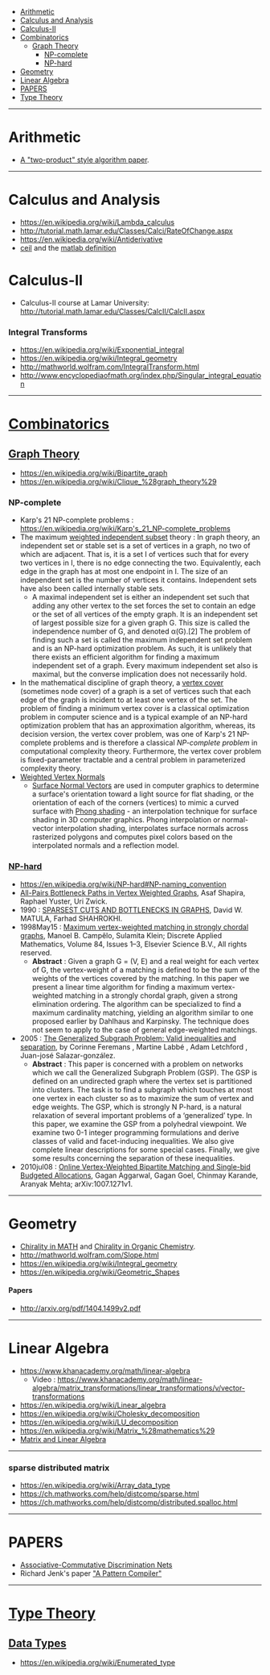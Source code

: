 + [Arithmetic](#Arithmetic)
+ [Calculus and Analysis](#calculus-and-analysis)
+ [Calculus-II](#calculus-ii)
+ [Combinatorics](#combinatorics)
   + [Graph Theory](#graph-theory)
        + [NP-complete](#np-complete)
        + [NP-hard](#np-hard)
+ [Geometry](#geometry)
+ [Linear Algebra](#linear-algebra)
+ [PAPERS](#papers)
+ [Type Theory](#type-theory)

---- 

# Arithmetic
+ [A "two-product" style algorithm paper](http://www.ti3.tu-harburg.de/paper/rump/OgRuOi05.pdf).

----

# Calculus and Analysis
+ https://en.wikipedia.org/wiki/Lambda_calculus
+ http://tutorial.math.lamar.edu/Classes/Calci/RateOfChange.aspx
+ https://en.wikipedia.org/wiki/Antiderivative
+ [ceil](https://en.wikipedia.org/wiki/Floor_and_ceiling_functions) and the [matlab definition](https://www.mathworks.com/help/matlab/ref/ceil.html)

# Calculus-II
+ Calculus-II course at Lamar University: http://tutorial.math.lamar.edu/Classes/CalcII/CalcII.aspx

### Integral Transforms
+ https://en.wikipedia.org/wiki/Exponential_integral
+ https://en.wikipedia.org/wiki/Integral_geometry
+ http://mathworld.wolfram.com/IntegralTransform.html
+ http://www.encyclopediaofmath.org/index.php/Singular_integral_equation

---- 

# [Combinatorics](https://en.wikipedia.org/wiki/Category:Combinatorics) 

## [Graph Theory](https://en.wikipedia.org/wiki/Graph_theory)
+ https://en.wikipedia.org/wiki/Bipartite_graph
+ https://en.wikipedia.org/wiki/Clique_%28graph_theory%29

### NP-complete
+ Karp's 21 NP-complete problems : https://en.wikipedia.org/wiki/Karp's_21_NP-complete_problems
+ The maximum [weighted independent subset](https://en.wikipedia.org/wiki/Independent_set_%28graph_theory%29) theory : In graph theory, an independent set or stable set is a set of vertices in a graph, no two of which are adjacent. That is, it is a set I of vertices such that for every two vertices in I, there is no edge connecting the two. Equivalently, each edge in the graph has at most one endpoint in I. The size of an independent set is the number of vertices it contains. Independent sets have also been called internally stable sets.
   + A maximal independent set is either an independent set such that adding any other vertex to the set forces the set to contain an edge or the set of all vertices of the empty graph. It is an independent set of largest possible size for a given graph G. This size is called the independence number of G, and denoted α(G).[2] The problem of finding such a set is called the maximum independent set problem and is an NP-hard optimization problem. As such, it is unlikely that there exists an efficient algorithm for finding a maximum independent set of a graph. Every maximum independent set also is maximal, but the converse implication does not necessarily hold.
+ In the mathematical discipline of graph theory, a [vertex cover](https://en.wikipedia.org/wiki/Vertex_cover) (sometimes node cover) of a graph is a set of vertices such that each edge of the graph is incident to at least one vertex of the set. The problem of finding a minimum vertex cover is a classical optimization problem in computer science and is a typical example of an NP-hard optimization problem that has an approximation algorithm, whereas, its decision version, the vertex cover problem, was one of Karp's 21 NP-complete problems and is therefore a classical _NP-complete problem_ in computational complexity theory. Furthermore, the vertex cover problem is fixed-parameter tractable and a central problem in parameterized complexity theory.
+ [Weighted Vertex Normals](http://www.bytehazard.com/articles/vertnorm.html)
   + [Surface Normal Vectors](https://en.wikipedia.org/wiki/Normal_%28geometry%29) are used in computer graphics to determine a surface's orientation toward a light source for flat shading, or the orientation of each of the corners (vertices) to mimic a curved surface with [Phong shading](https://en.wikipedia.org/wiki/Phong_shading) - an interpolation technique for surface shading in 3D computer graphics. Phong interpolation or normal-vector interpolation shading, interpolates surface normals across rasterized polygons and computes pixel colors based on the interpolated normals and a reflection model.


### [NP-hard](https://en.wikipedia.org/wiki/NP-hard)
+ https://en.wikipedia.org/wiki/NP-hard#NP-naming_convention
+ [All-Pairs Bottleneck Paths in Vertex Weighted Graphs](http://www.math.tau.ac.il/~asafico/bottle.pdf), Asaf Shapira, Raphael Yuster, Uri Zwick.
+ 1990 : [SPARSEST CUTS AND BOTTLENECKS IN GRAPHS](http://ac.els-cdn.com/0166218X9090133W/1-s2.0-0166218X9090133W-main.pdf?_tid=196f5ea0-4d71-11e5-8a1d-00000aab0f6c&acdnat=1440758565_1996876e0681c341b61aef7a39b1babb), David W. MATULA, Farhad SHAHROKHI.
+ 1998May15 : [Maximum vertex-weighted matching in strongly chordal graphs](http://ac.els-cdn.com/S0166218X97001364/1-s2.0-S0166218X97001364-main.pdf?_tid=8f64dcc6-4d7f-11e5-b2b0-00000aacb360&acdnat=1440764776_524bfd9783357f296c58ac41d8cdd59d), Manoel B. Campêlo, Sulamita Klein; Discrete Applied Mathematics, Volume 84, Issues 1–3, Elsevier Science B.V., All rights reserved. 
    + __Abstract__ : Given a graph G = (V, E) and a real weight for each vertex of G, the vertex-weight of a matching is defined to be the sum of the weights of the vertices covered by the matching. In this paper we present a linear time algorithm for finding a maximum vertex-weighted matching in a strongly chordal graph, given a strong elimination ordering. The algorithm can be specialized to find a maximum cardinality matching, yielding an algorithm similar to one proposed earlier by Dahlhaus and Karpinsky. The technique does not seem to apply to the case of general edge-weighted matchings.
+ 2005 : [The Generalized Subgraph Problem: Valid inequalities and separation](http://citeseerx.ist.psu.edu/viewdoc/summary?doi=10.1.1.330.1703), by Corinne Feremans , Martine Labbé , Adam Letchford , Juan-josé Salazar-gonzález. 
   + __Abstract__ : This paper is concerned with a problem on networks which we call the Generalized Subgraph Problem (GSP). The GSP is defined on an undirected graph where the vertex set is partitioned into clusters. The task is to find a subgraph which touches at most one vertex in each cluster so as to maximize the sum of vertex and edge weights. The GSP, which is strongly N P-hard, is a natural relaxation of several important problems of a ‘generalized’ type. In this paper, we examine the GSP from a polyhedral viewpoint. We examine two 0-1 integer programming formulations and derive classes of valid and facet-inducing inequalities. We also give complete linear descriptions for some special cases. Finally, we give some results concerning the separation of these inequalities.
+ 2010jul08 : [Online Vertex-Weighted Bipartite Matching and Single-bid Budgeted Allocations](http://www.gagangoel.com/papers/online_vertex_weighted_soda2011.pdf), Gagan Aggarwal, Gagan Goel, Chinmay Karande, Aranyak Mehta; arXiv:1007.1271v1.

----

# Geometry
+ [Chirality in MATH](http://en.wikipedia.org/wiki/Chirality_%28mathematics%29) and [Chirality in Organic Chemistry](http://en.wikipedia.org/wiki/Chirality_%28chemistry%29).
+ http://mathworld.wolfram.com/Slope.html
+ https://en.wikipedia.org/wiki/Integral_geometry
+ https://en.wikipedia.org/wiki/Geometric_Shapes

#### Papers
+ http://arxiv.org/pdf/1404.1499v2.pdf

----

# Linear Algebra
+ https://www.khanacademy.org/math/linear-algebra
   + Video : https://www.khanacademy.org/math/linear-algebra/matrix_transformations/linear_transformations/v/vector-transformations
+ https://en.wikipedia.org/wiki/Linear_algebra
+ https://en.wikipedia.org/wiki/Cholesky_decomposition
+ https://en.wikipedia.org/wiki/LU_decomposition
+ https://en.wikipedia.org/wiki/Matrix_%28mathematics%29
+ [Matrix and Linear Algebra](http://www.economics.soton.ac.uk/staff/aldrich/matrices.htm)

----

### sparse distributed matrix
+ https://en.wikipedia.org/wiki/Array_data_type
+ https://ch.mathworks.com/help/distcomp/sparse.html
+ https://ch.mathworks.com/help/distcomp/distributed.spalloc.html

----

# PAPERS
+ [Associative-Commutative Discrimination Nets](http://www.cs.tufts.edu/~nr/cs257/archive/leo-bachmair/ac-discrimination-nets.pdf)
+ Richard Jenk's paper ["A Pattern Compiler"](https://dl.acm.org/citation.cfm?id=806324&dl=ACM&coll=DL&CFID=621425526&CFTOKEN=54560421)


----

# [Type Theory](https://en.wikipedia.org/wiki/Category:Type_theory)
## [Data Types](https://en.wikipedia.org/wiki/Data_type)
+ https://en.wikipedia.org/wiki/Enumerated_type


